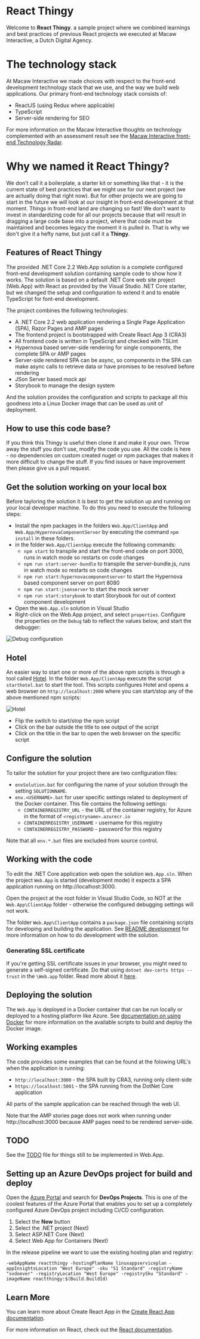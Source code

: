 # React Thingy 

Welcome to **React Thingy**. a sample project where we combined learnings and best practices of
previous React projects we executed at Macaw Interactive, a Dutch Digital Agency. 

# The technology stack

At Macaw Interactive we made choices with respect to the front-end development technology stack that we use, and the way we build web applications. Our primary front-end technology stack consists of:

- ReactJS (using Redux where applicable)
- TypeScript
- Server-side rendering for SEO

For more information on the Macaw Interactive thoughts on technology complemented with an assessment result see the [Macaw Interactive front-end Technology Radar](https://github.com/macaw-interactive/radar).

# Why we named it React Thingy?

We don't call it a
boilerplate, a starter kit or something like that - it is the current state of best practices that
we might use for our next project (we are actually doing that right now). But for other projects
we are going to start in the future we will look at our insight in front-end development at that moment.
Things in front-end land are changing so fast! We don't want to invest in standardizing code for
all our projects because that will result in dragging a large code base into a project, where that
code must be maintained and becomes legacy the moment it is pulled in. That is why we don't give it
a hefty name, but just call it a **Thingy**.

## Features of React Thingy

The provided .NET Core 2.2 Web.App solution is a complete configured front-end development solution
containing sample code to show how it works. The solution is based on a
default .NET Core web site project (Web.App) with React as provided by the Visual Studio .NET Core
starter, but we changed the setup and configuration to extend it and to enable TypeScript for font-end
development.

The project combines the following technologies:

- A .NET Core 2.2 web application rendering a Single Page Application (SPA), Razor Pages and AMP pages
- The frontend project is bootstrapped with Create React App 3 (CRA3)
- All frontend code is written in TypeScript and checked with TSLint
- Hypernova based server-side rendering for single components, the complete SPA or AMP pages
- Server-side rendered SPA can be async, so components in the SPA can make async calls to retrieve data 
  or have promises to be resolved before rendering
- JSon Server based mock api
- Storybook to manage the design system

And the solution provides the configuration and scripts to package all this goodness into a Linux Docker 
image that can be used as unit of deployment.

## How to use this code base?

If you think this Thingy is useful then clone it and make it your own. Throw away the stuff you
don't use, modify the code you use. All the code is here - no dependencies on custom created nuget
or npm packages that makes it more difficult to change the stuff. If you find issues or have 
improvement then please give us a pull request.

## Get the solution working on your local box

Before tayloring the solution it is best to get the solution up and running on your local developer machine.
To do this you need to execute the following steps:

- Install the npm packages in the folders `Web.App/ClientApp` and `Web.App/HypernovaComponentServer` by executing the command `npm install` in these folders.
- in the folder `Web.App/ClientApp` execute the following commands:
  - `npm start` to transpile and start the front-end code on port 3000, runs in watch mode so restarts on code changes
  - `npm run start:server-bundle` to transpile the server-bundle.js, runs in watch mode so restarts on code changes
  - `npm run start:hypernovacomponentserver` to start the Hypernova based component server on port 8080
  - `npm run start:jsonserver` to start the mock server
  - `npm run start:storybook` to start Storybook for out of context component development
- Open the `Web.App.sln` solution in Visual Studio
- Right-click on the Web.App project, and select `properties`. Configure the properties on the `Debug` tab to reflect the values below, and start the debugger:

![Debug configuration](./README.artifacts/Web.App_debug_configuration.png)

## Hotel

An easier way to start one or more of the above npm scripts is through a tool called [Hotel](https://github.com/typicode/hotel). In the folder `Web.App/ClientApp` execute the script `starthotel.bat` to start the tool. This scripts configures Hotel and opens a web browser on `http://localhost:2000` where you can start/stop any of the above mentioned npm scripts:

![Hotel](./README.artifacts/Hotel.png)

- Flip the switch to start/stop the npm script
- Click on the bar outside the title to see output of the script
- Click on the title in the bar to open the web browser on the specific script
  
## Configure the solution

To tailor the solution for your project there are two configuration files:

- ```envSolution.bat``` for configuring the name of your solution through the setting ```SOLUTIONNAME```.
- ```env.<USERNAME>.bat``` for user specific settings related to deployment of the Docker container. This file contains the following settings:
  - ```CONTAINERREGISTRY_URL``` - the URL of the container registry, for Azure in the format of ```<registryname>.azurecr.io```
  - ```CONTAINERREGISTRY_USERNAME``` - username for this registry
  - ```CONTAINERREGISTRY_PASSWORD``` - password for this registry

Note that all ```env.*.bat``` files are excluded from source control.

## Working with the code

To edit the .NET Core application web open the solution ```Web.App.sln```. When the project ```Web.App``` is started (development mode) it expects a SPA application running on http://localhost:3000.

Open the project at the root folder in Visual Studio Code, so NOT at the ```Web.App\ClientApp``` folder - otherwise the configured debugging settings will not work.

The folder ```Web.App\ClientApp``` contains a ```package.json``` file containing scripts
for developing and building the application. See [README development](./documentation/development.md) for more information on how to do development with the solution.

### Generating SSL certificate
If you're getting SSL certificate issues in your browser, you might need to generate a self-signed certificate. Do that using ```dotnet dev-certs https --trust``` in the ```\Web.app``` folder. Read more about it [here](https://www.hanselman.com/blog/DevelopingLocallyWithASPNETCoreUnderHTTPSSSLAndSelfSignedCerts.aspx).

## Deploying the solution

The ```Web.App``` is deployed in a Docker container that can be run locally or deployed to a hosting platform like Azure.
See [documentation on using Docker](./documentation/Docker.md) for more information on the available scripts to build and deploy the Docker image.

## Working examples

The code provides some examples that can be found at the folowing URL's when the application is running:

- ```http://localhost:3000``` - the SPA built by CRA3, running only client-side
- ```https://localhost:5001``` - the SPA running from the DotNet Core application

All parts of the sample application can be reached through the web UI.

Note that the AMP stories page does not work when running under http://localhost:3000 because AMP pages need to be rendered server-side.

## TODO

See the [TODO](./TODO.md) file for things still to be implemented in Web.App.

## Setting up an Azure DevOps project for build and deploy

Open the [Azure Portal](https://portal.azure.com) and search for **DevOps Projects**. This is one of the coolest features of the Azure Portal that enables you to set up a completely configured Azure DevOps project including Ci/CD configuration.

1. Select the **New** button
2. Select the .NET project (Next)
3. Select ASP.NET Core (Next)
4. Select Web App for Containers (Next)

In the release pipeline we want to use the existing hosting plan and registry:

```
-webAppName reactthingy -hostingPlanName linuxappserviceplan -appInsightsLocation "West Europe" -sku "S1 Standard" -registryName "svdoever" -registryLocation "West Europe" -registrySku "Standard" -imageName reactthingy:$(Build.BuildId)
```

## Learn More

You can learn more about Create React App in the [Create React App documentation](https://facebook.github.io/create-react-app/docs/getting-started).

For more information on React, check out the [React documentation](https://reactjs.org/).
